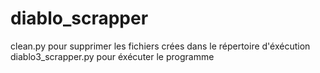 # diablo_scrapper

clean.py pour supprimer les fichiers crées dans le répertoire d'éxécution
diablo3_scrapper.py pour éxécuter le programme
